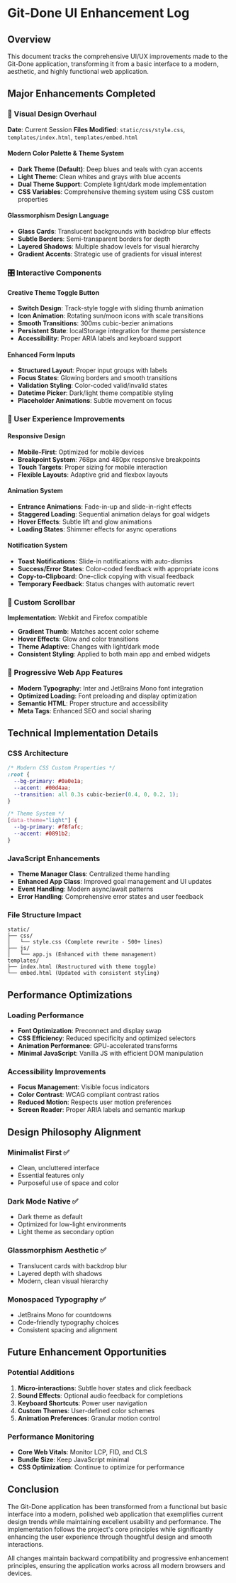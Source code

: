 # Git-Done UI Enhancement Log

## Overview
This document tracks the comprehensive UI/UX improvements made to the Git-Done application, transforming it from a basic interface to a modern, aesthetic, and highly functional web application.

## Major Enhancements Completed

### 🎨 Visual Design Overhaul
**Date**: Current Session
**Files Modified**: `static/css/style.css`, `templates/index.html`, `templates/embed.html`

#### Modern Color Palette & Theme System
- **Dark Theme (Default)**: Deep blues and teals with cyan accents
- **Light Theme**: Clean whites and grays with blue accents
- **Dual Theme Support**: Complete light/dark mode implementation
- **CSS Variables**: Comprehensive theming system using CSS custom properties

#### Glassmorphism Design Language
- **Glass Cards**: Translucent backgrounds with backdrop blur effects
- **Subtle Borders**: Semi-transparent borders for depth
- **Layered Shadows**: Multiple shadow levels for visual hierarchy
- **Gradient Accents**: Strategic use of gradients for visual interest

### 🎛️ Interactive Components

#### Creative Theme Toggle Button
- **Switch Design**: Track-style toggle with sliding thumb animation
- **Icon Animation**: Rotating sun/moon icons with scale transitions
- **Smooth Transitions**: 300ms cubic-bezier animations
- **Persistent State**: localStorage integration for theme persistence
- **Accessibility**: Proper ARIA labels and keyboard support

#### Enhanced Form Inputs
- **Structured Layout**: Proper input groups with labels
- **Focus States**: Glowing borders and smooth transitions
- **Validation Styling**: Color-coded valid/invalid states
- **Datetime Picker**: Dark/light theme compatible styling
- **Placeholder Animations**: Subtle movement on focus

### 🎯 User Experience Improvements

#### Responsive Design
- **Mobile-First**: Optimized for mobile devices
- **Breakpoint System**: 768px and 480px responsive breakpoints
- **Touch Targets**: Proper sizing for mobile interaction
- **Flexible Layouts**: Adaptive grid and flexbox layouts

#### Animation System
- **Entrance Animations**: Fade-in-up and slide-in-right effects
- **Staggered Loading**: Sequential animation delays for goal widgets
- **Hover Effects**: Subtle lift and glow animations
- **Loading States**: Shimmer effects for async operations

#### Notification System
- **Toast Notifications**: Slide-in notifications with auto-dismiss
- **Success/Error States**: Color-coded feedback with appropriate icons
- **Copy-to-Clipboard**: One-click copying with visual feedback
- **Temporary Feedback**: Status changes with automatic revert

### 🎪 Custom Scrollbar
**Implementation**: Webkit and Firefox compatible
- **Gradient Thumb**: Matches accent color scheme
- **Hover Effects**: Glow and color transitions
- **Theme Adaptive**: Changes with light/dark mode
- **Consistent Styling**: Applied to both main app and embed widgets

### 📱 Progressive Web App Features
- **Modern Typography**: Inter and JetBrains Mono font integration
- **Optimized Loading**: Font preloading and display optimization
- **Semantic HTML**: Proper structure and accessibility
- **Meta Tags**: Enhanced SEO and social sharing

## Technical Implementation Details

### CSS Architecture
```css
/* Modern CSS Custom Properties */
:root {
  --bg-primary: #0a0e1a;
  --accent: #00d4aa;
  --transition: all 0.3s cubic-bezier(0.4, 0, 0.2, 1);
}

/* Theme System */
[data-theme="light"] {
  --bg-primary: #f8fafc;
  --accent: #0891b2;
}
```

### JavaScript Enhancements
- **Theme Manager Class**: Centralized theme handling
- **Enhanced App Class**: Improved goal management and UI updates
- **Event Handling**: Modern async/await patterns
- **Error Handling**: Comprehensive error states and user feedback

### File Structure Impact
```
static/
├── css/
│   └── style.css (Complete rewrite - 500+ lines)
├── js/
│   └── app.js (Enhanced with theme management)
templates/
├── index.html (Restructured with theme toggle)
└── embed.html (Updated with consistent styling)
```

## Performance Optimizations

### Loading Performance
- **Font Optimization**: Preconnect and display swap
- **CSS Efficiency**: Reduced specificity and optimized selectors
- **Animation Performance**: GPU-accelerated transforms
- **Minimal JavaScript**: Vanilla JS with efficient DOM manipulation

### Accessibility Improvements
- **Focus Management**: Visible focus indicators
- **Color Contrast**: WCAG compliant contrast ratios
- **Reduced Motion**: Respects user motion preferences
- **Screen Reader**: Proper ARIA labels and semantic markup

## Design Philosophy Alignment

### Minimalist First ✅
- Clean, uncluttered interface
- Essential features only
- Purposeful use of space and color

### Dark Mode Native ✅
- Dark theme as default
- Optimized for low-light environments
- Light theme as secondary option

### Glassmorphism Aesthetic ✅
- Translucent cards with backdrop blur
- Layered depth with shadows
- Modern, clean visual hierarchy

### Monospaced Typography ✅
- JetBrains Mono for countdowns
- Code-friendly typography choices
- Consistent spacing and alignment

## Future Enhancement Opportunities

### Potential Additions
1. **Micro-interactions**: Subtle hover states and click feedback
2. **Sound Effects**: Optional audio feedback for completions
3. **Keyboard Shortcuts**: Power user navigation
4. **Custom Themes**: User-defined color schemes
5. **Animation Preferences**: Granular motion control

### Performance Monitoring
- **Core Web Vitals**: Monitor LCP, FID, and CLS
- **Bundle Size**: Keep JavaScript minimal
- **CSS Optimization**: Continue to optimize for performance

## Conclusion

The Git-Done application has been transformed from a functional but basic interface into a modern, polished web application that exemplifies current design trends while maintaining excellent usability and performance. The implementation follows the project's core principles while significantly enhancing the user experience through thoughtful design and smooth interactions.

All changes maintain backward compatibility and progressive enhancement principles, ensuring the application works across all modern browsers and devices.